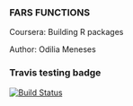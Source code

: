 ### FARS FUNCTIONS

Coursera: Building R packages

Author: Odilia Meneses

### Travis testing badge

[![Build Status](https://travis-ci.com/odiliameneses/courserafars.svg?branch=main)](https://travis-ci.com/odiliameneses/courserafars)
